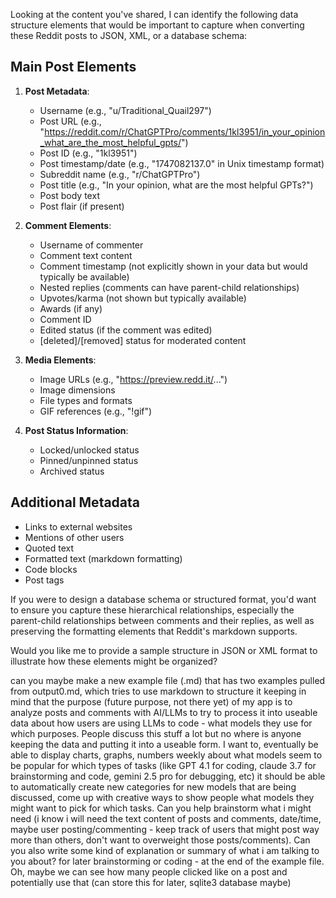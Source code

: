 Looking at the content you've shared, I can identify the following data structure elements that would be important to capture when converting these Reddit posts to JSON, XML, or a database schema:

## Main Post Elements

1. **Post Metadata**:

   - Username (e.g., "u/Traditional_Quail297")
   - Post URL (e.g., "https://reddit.com/r/ChatGPTPro/comments/1kl3951/in_your_opinion_what_are_the_most_helpful_gpts/")
   - Post ID (e.g., "1kl3951")
   - Post timestamp/date (e.g., "1747082137.0" in Unix timestamp format)
   - Subreddit name (e.g., "r/ChatGPTPro")
   - Post title (e.g., "In your opinion, what are the most helpful GPTs?")
   - Post body text
   - Post flair (if present)

2. **Comment Elements**:

   - Username of commenter
   - Comment text content
   - Comment timestamp (not explicitly shown in your data but would typically be available)
   - Nested replies (comments can have parent-child relationships)
   - Upvotes/karma (not shown but typically available)
   - Awards (if any)
   - Comment ID
   - Edited status (if the comment was edited)
   - [deleted]/[removed] status for moderated content

3. **Media Elements**:

   - Image URLs (e.g., "https://preview.redd.it/...")
   - Image dimensions
   - File types and formats
   - GIF references (e.g., "!gif")

4. **Post Status Information**:
   - Locked/unlocked status
   - Pinned/unpinned status
   - Archived status

## Additional Metadata

- Links to external websites
- Mentions of other users
- Quoted text
- Formatted text (markdown formatting)
- Code blocks
- Post tags

If you were to design a database schema or structured format, you'd want to ensure you capture these hierarchical relationships, especially the parent-child relationships between comments and their replies, as well as preserving the formatting elements that Reddit's markdown supports.

Would you like me to provide a sample structure in JSON or XML format to illustrate how these elements might be organized?

can you maybe make a new example file (.md) that has two examples pulled from output0.md, which tries to use markdown to structure it keeping in mind that the purpose (future purpose, not there yet) of my app is to analyze posts and comments with AI/LLMs to try to process it into useable data about how users are using LLMs to code - what models they use for which purposes. People discuss this stuff a lot but no where is anyone keeping the data and putting it into a useable form. I want to, eventually be able to display charts, graphs, numbers weekly about what models seem to be popular for which types of tasks (like GPT 4.1 for coding, claude 3.7 for brainstorming and code, gemini 2.5 pro for debugging, etc) it should be able to automatically create new categories for new models that are being discussed, come up with creative ways to show people what models they might want to pick for which tasks. Can you help brainstorm what i might need (i know i will need the text content of posts and comments, date/time, maybe user posting/commenting - keep track of users that might post way more than others, don't want to overweight those posts/comments). Can you also write some kind of explanation or summary of what i am talking to you about? for later brainstorming or coding - at the end of the example file. Oh, maybe we can see how many people clicked like on a post and potentially use that (can store this for later, sqlite3 database maybe)
